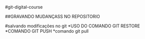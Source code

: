 #git-digital-course

##GRAVANDO MUDANÇASS NO REPOSITORIO

#salvando modificações no git
*USO DO COMANDO GIT RESTORE
*COMANDO GIT PUSH
*comando git pull
